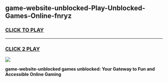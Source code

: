 
## game-website-unblocked-Play-Unblocked-Games-Online-fnryz
<h3>
<a href="https://premium76.site?title=game-website-unblocked&ref=24A">CLICK TO PLAY</a></h3>
<hr>

<h3>
<a href="https://premium76.site?title=game-website-unblocked&ref=24A">CLICK 2 PLAY</a>
  
</h3>

<a href="https://premium76.site?title=game-website-unblocked&ref=24A"><img src="https://clearcache.store/games.png"></a>


**game-website-unblocked games unblocked: Your Gateway to Fun and Accessible Online Gaming**
